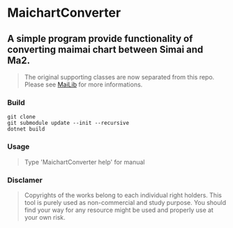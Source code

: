 # MaichartConverter

## A simple program provide functionality of converting maimai chart between Simai and Ma2.
> The original supporting classes are now separated from this repo. Please see [MaiLib](https://github.com/Neskol/MaiLib) for more informations.

### Build
    git clone
    git submodule update --init --recursive
    dotnet build
### Usage
> Type 'MaichartConverter help' for manual

### Disclamer
> Copyrights of the works belong to each individual right holders. This tool is purely used as non-commercial and study purpose. You should find your way for any resource might be used and properly use at your own risk.
